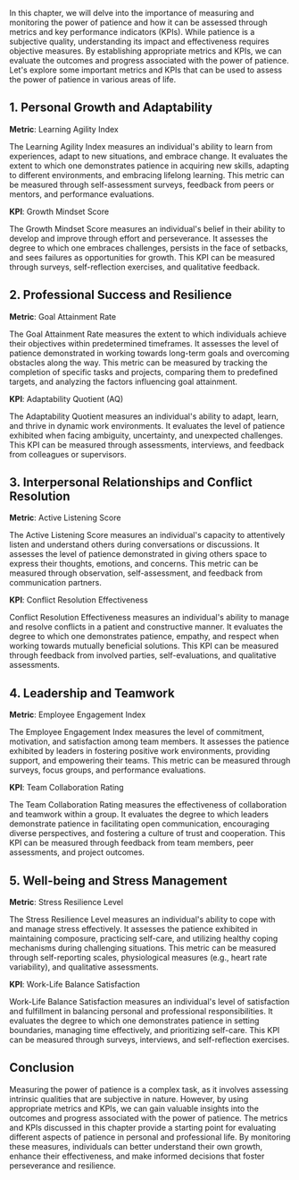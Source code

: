 
In this chapter, we will delve into the importance of measuring and monitoring the power of patience and how it can be assessed through metrics and key performance indicators (KPIs). While patience is a subjective quality, understanding its impact and effectiveness requires objective measures. By establishing appropriate metrics and KPIs, we can evaluate the outcomes and progress associated with the power of patience. Let's explore some important metrics and KPIs that can be used to assess the power of patience in various areas of life.

## 1\. Personal Growth and Adaptability

**Metric**: Learning Agility Index

The Learning Agility Index measures an individual's ability to learn from experiences, adapt to new situations, and embrace change. It evaluates the extent to which one demonstrates patience in acquiring new skills, adapting to different environments, and embracing lifelong learning. This metric can be measured through self-assessment surveys, feedback from peers or mentors, and performance evaluations.

**KPI**: Growth Mindset Score

The Growth Mindset Score measures an individual's belief in their ability to develop and improve through effort and perseverance. It assesses the degree to which one embraces challenges, persists in the face of setbacks, and sees failures as opportunities for growth. This KPI can be measured through surveys, self-reflection exercises, and qualitative feedback.

## 2\. Professional Success and Resilience

**Metric**: Goal Attainment Rate

The Goal Attainment Rate measures the extent to which individuals achieve their objectives within predetermined timeframes. It assesses the level of patience demonstrated in working towards long-term goals and overcoming obstacles along the way. This metric can be measured by tracking the completion of specific tasks and projects, comparing them to predefined targets, and analyzing the factors influencing goal attainment.

**KPI**: Adaptability Quotient (AQ)

The Adaptability Quotient measures an individual's ability to adapt, learn, and thrive in dynamic work environments. It evaluates the level of patience exhibited when facing ambiguity, uncertainty, and unexpected challenges. This KPI can be measured through assessments, interviews, and feedback from colleagues or supervisors.

## 3\. Interpersonal Relationships and Conflict Resolution

**Metric**: Active Listening Score

The Active Listening Score measures an individual's capacity to attentively listen and understand others during conversations or discussions. It assesses the level of patience demonstrated in giving others space to express their thoughts, emotions, and concerns. This metric can be measured through observation, self-assessment, and feedback from communication partners.

**KPI**: Conflict Resolution Effectiveness

Conflict Resolution Effectiveness measures an individual's ability to manage and resolve conflicts in a patient and constructive manner. It evaluates the degree to which one demonstrates patience, empathy, and respect when working towards mutually beneficial solutions. This KPI can be measured through feedback from involved parties, self-evaluations, and qualitative assessments.

## 4\. Leadership and Teamwork

**Metric**: Employee Engagement Index

The Employee Engagement Index measures the level of commitment, motivation, and satisfaction among team members. It assesses the patience exhibited by leaders in fostering positive work environments, providing support, and empowering their teams. This metric can be measured through surveys, focus groups, and performance evaluations.

**KPI**: Team Collaboration Rating

The Team Collaboration Rating measures the effectiveness of collaboration and teamwork within a group. It evaluates the degree to which leaders demonstrate patience in facilitating open communication, encouraging diverse perspectives, and fostering a culture of trust and cooperation. This KPI can be measured through feedback from team members, peer assessments, and project outcomes.

## 5\. Well-being and Stress Management

**Metric**: Stress Resilience Level

The Stress Resilience Level measures an individual's ability to cope with and manage stress effectively. It assesses the patience exhibited in maintaining composure, practicing self-care, and utilizing healthy coping mechanisms during challenging situations. This metric can be measured through self-reporting scales, physiological measures (e.g., heart rate variability), and qualitative assessments.

**KPI**: Work-Life Balance Satisfaction

Work-Life Balance Satisfaction measures an individual's level of satisfaction and fulfillment in balancing personal and professional responsibilities. It evaluates the degree to which one demonstrates patience in setting boundaries, managing time effectively, and prioritizing self-care. This KPI can be measured through surveys, interviews, and self-reflection exercises.

## Conclusion

Measuring the power of patience is a complex task, as it involves assessing intrinsic qualities that are subjective in nature. However, by using appropriate metrics and KPIs, we can gain valuable insights into the outcomes and progress associated with the power of patience. The metrics and KPIs discussed in this chapter provide a starting point for evaluating different aspects of patience in personal and professional life. By monitoring these measures, individuals can better understand their own growth, enhance their effectiveness, and make informed decisions that foster perseverance and resilience.

